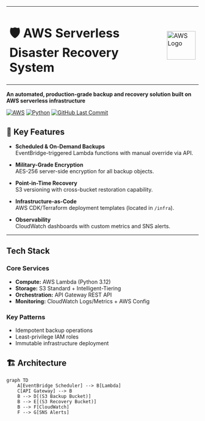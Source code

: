 <table>
<tr>
<td><h1>🛡️ AWS Serverless Disaster Recovery System</h1></td>
<td><img src="https://a0.awsstatic.com/libra-css/images/logos/aws_logo_smile_1200x630.png" alt="AWS Logo" width="75" style="margin-left: 15px;"/></td>
</tr>
</table>


**An automated, production-grade backup and recovery solution built on AWS serverless infrastructure**

[![AWS](https://img.shields.io/badge/AWS-%23FF9900.svg?logo=amazon-aws&logoColor=white)](https://aws.amazon.com)
[![Python](https://img.shields.io/badge/Python-3.12-blue.svg)](https://www.python.org/)
[![GitHub Last Commit](https://img.shields.io/github/last-commit/parth581/AWS-Serverless-Disaster-Recovery-System
)](https://github.com/parth581/AWS-Serverless-Disaster-Recovery-Pipeline)

## 📌 Key Features


- **Scheduled & On-Demand Backups**  
  EventBridge-triggered Lambda functions with manual override via API.

- **Military-Grade Encryption**  
  AES-256 server-side encryption for all backup objects.

- **Point-in-Time Recovery**  
  S3 versioning with cross-bucket restoration capability.

- **Infrastructure-as-Code**  
  AWS CDK/Terraform deployment templates (located in `/infra`).

- **Observability**  
  CloudWatch dashboards with custom metrics and SNS alerts.

---

## Tech Stack

### Core Services
- **Compute:** AWS Lambda (Python 3.12)
- **Storage:** S3 Standard + Intelligent-Tiering
- **Orchestration:** API Gateway REST API
- **Monitoring:** CloudWatch Logs/Metrics + AWS Config

### Key Patterns
- Idempotent backup operations
- Least-privilege IAM roles
- Immutable infrastructure deployment


## 🏗 Architecture

```mermaid
graph TD
    A[EventBridge Scheduler] --> B[Lambda]
    C[API Gateway] --> B
    B --> D[(S3 Backup Bucket)]
    B --> E[(S3 Recovery Bucket)]
    B --> F[CloudWatch]
    F --> G[SNS Alerts]

